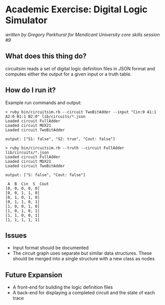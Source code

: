 # Academic Exercise: Digital Logic Simulator

_written by Gregory Parkhurst for Mendicant University core skills session #9_

## What does this thing do?

circuitsim reads a set of digital logic definition files in JSON format and computes either the output for a given input or a truth table.

## How do I run it?

Example run commands and output:

```
> ruby bin/circuitsim.rb --circuit TwoBitAdder --input "Cin:0 A1:1 A2:0 B1:1 B2:0" lib/circuits/*.json
Loaded circuit FullAdder
Loaded circuit MUX21
Loaded circuit TwoBitAdder

output: ["S1: false", "S2: true", "Cout: false"]

> ruby bin/circuitsim.rb --truth --circuit FullAdder lib/circuits/*.json
Loaded circuit FullAdder
Loaded circuit MUX21
Loaded circuit TwoBitAdder

output: ["S: false", "Cout: false"]

 A  B  Cin  S  Cout
[0, 0, 0, 0, 0]
[0, 0, 1, 1, 0]
[0, 1, 0, 1, 0]
[0, 1, 1, 0, 1]
[1, 0, 0, 1, 0]
[1, 0, 1, 0, 1]
[1, 1, 0, 0, 1]
[1, 1, 1, 1, 1]
```

## Issues

- Input format should be documented
- The circuit graph uses separate but similar data structures. These should be merged into a single structure with a new class as nodes

## Future Expansion

- A front-end for building the logic definition files
- A back-end for displaying a completed circuit and the state of each trace
